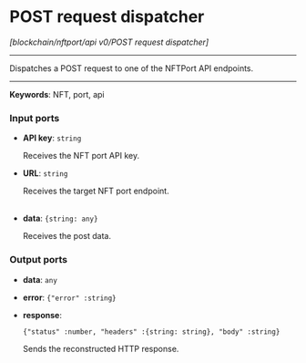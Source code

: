 # POST request dispatcher

_[blockchain/nftport/api v0/POST request dispatcher]_

---

Dispatches a POST request to one of the NFTPort API endpoints.<br>

---

__Keywords__: NFT, port, api

### Input ports

* __API key__: ` string `

    Receives the NFT port API key.<br>


* __URL__: ` string `

    Receives the target NFT port endpoint.<br>
    <br>


* __data__: ` {string: any} `

    Receives the post data.<br>

### Output ports

* __data__: ` any `


* __error__: ` {"error" :string} `


* __response__: 
    ```
    {"status" :number, "headers" :{string: string}, "body" :string}
    ```

    Sends the reconstructed HTTP response.<br>


